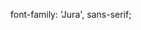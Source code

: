 <link rel="preconnect" href="https://fonts.gstatic.com">
<link href="https://fonts.googleapis.com/css2?family=Jura:wght@400;700&display=swap" rel="stylesheet">

font-family: 'Jura', sans-serif;
